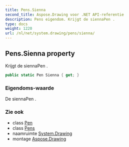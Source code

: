 ```yaml
---
title: Pens.Sienna
second_title: Aspose.Drawing voor .NET API-referentie
description: Pens eigendom. Krijgt de siennaPen .
type: docs
weight: 1220
url: /nl/net/system.drawing/pens/sienna/
---
```

## Pens.Sienna property

Krijgt de siennaPen .

```csharp
public static Pen Sienna { get; }
```

### Eigendoms-waarde

De siennaPen .

### Zie ook

* class [Pen](../../pen/)
* class [Pens](../)
* naamruimte [System.Drawing](../../pens/)
* montage [Aspose.Drawing](../../../)


